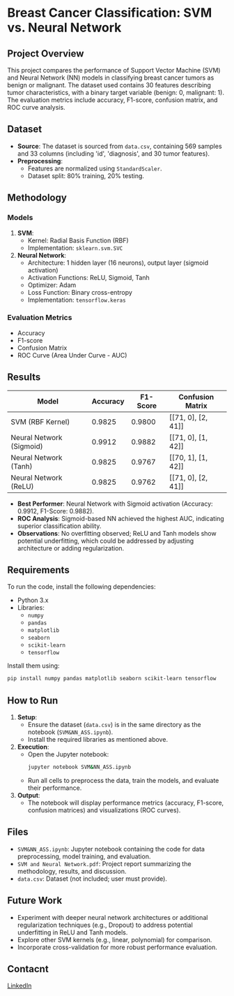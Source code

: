 # Breast Cancer Classification: SVM vs. Neural Network

## Project Overview
This project compares the performance of Support Vector Machine (SVM) and Neural Network (NN) models in classifying breast cancer tumors as benign or malignant. The dataset used contains 30 features describing tumor characteristics, with a binary target variable (benign: 0, malignant: 1). The evaluation metrics include accuracy, F1-score, confusion matrix, and ROC curve analysis.

## Dataset
- **Source**: The dataset is sourced from `data.csv`, containing 569 samples and 33 columns (including 'id', 'diagnosis', and 30 tumor features).
- **Preprocessing**:
  - Features are normalized using `StandardScaler`.
  - Dataset split: 80% training, 20% testing.

## Methodology
### Models
1. **SVM**:
   - Kernel: Radial Basis Function (RBF)
   - Implementation: `sklearn.svm.SVC`
2. **Neural Network**:
   - Architecture: 1 hidden layer (16 neurons), output layer (sigmoid activation)
   - Activation Functions: ReLU, Sigmoid, Tanh
   - Optimizer: Adam
   - Loss Function: Binary cross-entropy
   - Implementation: `tensorflow.keras`

### Evaluation Metrics
- Accuracy
- F1-score
- Confusion Matrix
- ROC Curve (Area Under Curve - AUC)

## Results
| Model                  | Accuracy | F1-Score | Confusion Matrix    |
|------------------------|----------|----------|---------------------|
| SVM (RBF Kernel)       | 0.9825   | 0.9800   | [[71, 0], [2, 41]]  |
| Neural Network (Sigmoid) | 0.9912 | 0.9882   | [[71, 0], [1, 42]]  |
| Neural Network (Tanh)  | 0.9825   | 0.9767   | [[70, 1], [1, 42]]  |
| Neural Network (ReLU)  | 0.9825   | 0.9762   | [[71, 0], [2, 41]]  |

- **Best Performer**: Neural Network with Sigmoid activation (Accuracy: 0.9912, F1-Score: 0.9882).
- **ROC Analysis**: Sigmoid-based NN achieved the highest AUC, indicating superior classification ability.
- **Observations**: No overfitting observed; ReLU and Tanh models show potential underfitting, which could be addressed by adjusting architecture or adding regularization.

## Requirements
To run the code, install the following dependencies:
- Python 3.x
- Libraries:
  - `numpy`
  - `pandas`
  - `matplotlib`
  - `seaborn`
  - `scikit-learn`
  - `tensorflow`

Install them using:
```bash
pip install numpy pandas matplotlib seaborn scikit-learn tensorflow
```

## How to Run
1. **Setup**:
   - Ensure the dataset (`data.csv`) is in the same directory as the notebook (`SVM&NN_ASS.ipynb`).
   - Install the required libraries as mentioned above.
2. **Execution**:
   - Open the Jupyter notebook:
     ```bash
     jupyter notebook SVM&NN_ASS.ipynb
     ```
   - Run all cells to preprocess the data, train the models, and evaluate their performance.
3. **Output**:
   - The notebook will display performance metrics (accuracy, F1-score, confusion matrices) and visualizations (ROC curves).

## Files
- `SVM&NN_ASS.ipynb`: Jupyter notebook containing the code for data preprocessing, model training, and evaluation.
- `SVM and Neural Network.pdf`: Project report summarizing the methodology, results, and discussion.
- `data.csv`: Dataset (not included; user must provide).

## Future Work
- Experiment with deeper neural network architectures or additional regularization techniques (e.g., Dropout) to address potential underfitting in ReLU and Tanh models.
- Explore other SVM kernels (e.g., linear, polynomial) for comparison.
- Incorporate cross-validation for more robust performance evaluation.

## Contacnt
[LinkedIn](https://www.linkedin.com/posts/josam-hany-76b449301_machinelearning-artificialintelligence-healthcareinnovation-activity-7327691440501784578-m_YT?utm_source=share&utm_medium=member_desktop&rcm=ACoAAE0hRQMBJwwXzE_2WIlbIlC2-W8nTypJdkU)
